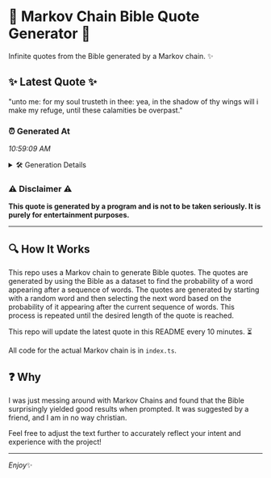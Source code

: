 # 📖 Markov Chain Bible Quote Generator 📖

Infinite quotes from the Bible generated by a Markov chain. ✨

## ✨ Latest Quote ✨
"unto me: for my soul trusteth in thee: yea, in the shadow of thy wings will i make my refuge, until these calamities be overpast."

### ⏰ Generated At
*10:59:09 AM*

<details>
    <summary>🛠️ Generation Details</summary>
    <p>
        <strong>🌱 Seed:</strong> unto<br>
        <strong>🔄 Iterations:</strong> 24<br>
        <strong>📜 Context History:</strong><br>[ unto ]: me:<br>[ unto, me: ]: for<br>[ unto, me:, for ]: my<br>[ unto, me:, for, my ]: soul<br>[ unto, me:, for, my, soul ]: trusteth<br>[ unto, me:, for, my, soul, trusteth ]: in<br>[ me:, for, my, soul, trusteth, in ]: thee:<br>[ for, my, soul, trusteth, in, thee: ]: yea,<br>[ my, soul, trusteth, in, thee:, yea, ]: in<br>[ soul, trusteth, in, thee:, yea,, in ]: the<br>[ trusteth, in, thee:, yea,, in, the ]: shadow<br>[ in, thee:, yea,, in, the, shadow ]: of<br>[ thee:, yea,, in, the, shadow, of ]: thy<br>[ yea,, in, the, shadow, of, thy ]: wings<br>[ in, the, shadow, of, thy, wings ]: will<br>[ the, shadow, of, thy, wings, will ]: i<br>[ shadow, of, thy, wings, will, i ]: make<br>[ of, thy, wings, will, i, make ]: my<br>[ thy, wings, will, i, make, my ]: refuge,<br>[ wings, will, i, make, my, refuge, ]: until<br>[ will, i, make, my, refuge,, until ]: these<br>[ i, make, my, refuge,, until, these ]: calamities<br>[ make, my, refuge,, until, these, calamities ]: be<br>[ my, refuge,, until, these, calamities, be ]: overpast.<br>
    </p>
</details>

### ⚠️ Disclaimer ⚠️
**This quote is generated by a program and is not to be taken seriously. It is purely for entertainment purposes.**

---

## 🔍 How It Works

This repo uses a Markov chain to generate Bible quotes. The quotes are generated by using the Bible as a dataset to find the probability of a word appearing after a sequence of words. The quotes are generated by starting with a random word and then selecting the next word based on the probability of it appearing after the current sequence of words. This process is repeated until the desired length of the quote is reached.

This repo will update the latest quote in this README every 10 minutes. ⏳

All code for the actual Markov chain is in `index.ts`.

## ❓ Why

I was just messing around with Markov Chains and found that the Bible surprisingly yielded good results when prompted. 
It was suggested by a friend, and I am in no way christian.

Feel free to adjust the text further to accurately reflect your intent and experience with the project!

---

*Enjoy*✨
